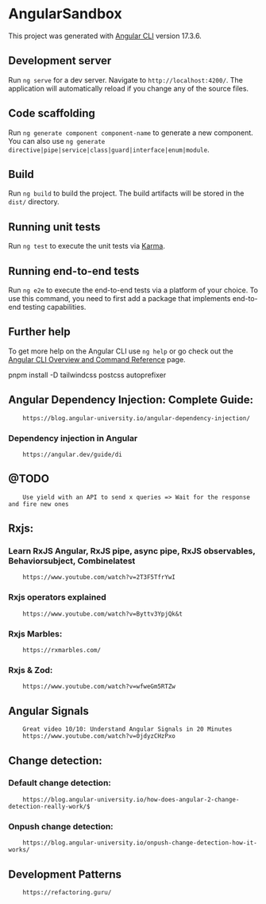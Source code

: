 # AngularSandbox

This project was generated with [Angular CLI](https://github.com/angular/angular-cli) version 17.3.6.

## Development server

Run `ng serve` for a dev server. Navigate to `http://localhost:4200/`. The application will automatically reload if you change any of the source files.

## Code scaffolding

Run `ng generate component component-name` to generate a new component. You can also use `ng generate directive|pipe|service|class|guard|interface|enum|module`.

## Build

Run `ng build` to build the project. The build artifacts will be stored in the `dist/` directory.

## Running unit tests

Run `ng test` to execute the unit tests via [Karma](https://karma-runner.github.io).

## Running end-to-end tests

Run `ng e2e` to execute the end-to-end tests via a platform of your choice. To use this command, you need to first add a package that implements end-to-end testing capabilities.

## Further help

To get more help on the Angular CLI use `ng help` or go check out the [Angular CLI Overview and Command Reference](https://angular.io/cli) page.


pnpm install -D tailwindcss postcss autoprefixer


## Angular Dependency Injection: Complete Guide: 
        https://blog.angular-university.io/angular-dependency-injection/
### Dependency injection in Angular
        https://angular.dev/guide/di

## @TODO
        Use yield with an API to send x queries => Wait for the response and fire new ones


## Rxjs:
### Learn RxJS Angular, RxJS pipe, async pipe, RxJS observables, Behaviorsubject, Combinelatest
        https://www.youtube.com/watch?v=2T3F5TfrYwI
### Rxjs operators explained
        https://www.youtube.com/watch?v=Byttv3YpjQk&t
### Rxjs Marbles: 
        https://rxmarbles.com/
### Rxjs & Zod: 
        https://www.youtube.com/watch?v=wfweGm5RTZw

## Angular Signals
        Great video 10/10: Understand Angular Signals in 20 Minutes
        https://www.youtube.com/watch?v=0jdyzCHzPxo

## Change detection:
### Default change detection:
        https://blog.angular-university.io/how-does-angular-2-change-detection-really-work/$

### Onpush change detection:
        https://blog.angular-university.io/onpush-change-detection-how-it-works/

## Development Patterns
        https://refactoring.guru/
